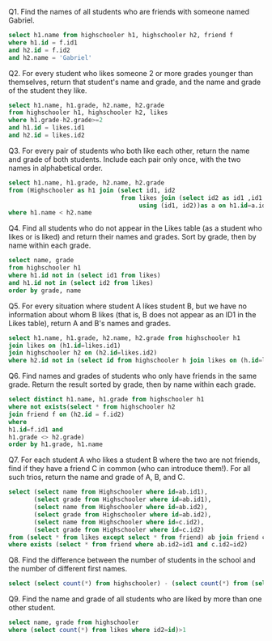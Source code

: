 Q1.
Find the names of all students who are friends with someone named Gabriel.

```sql
select h1.name from highschooler h1, highschooler h2, friend f
where h1.id = f.id1
and h2.id = f.id2
and h2.name = 'Gabriel'
```

Q2.
For every student who likes someone 2 or more grades younger than themselves, return that student's name and grade, and the name and grade of the student they like.

```sql
select h1.name, h1.grade, h2.name, h2.grade
from highschooler h1, highschooler h2, likes
where h1.grade-h2.grade>=2
and h1.id = likes.id1
and h2.id = likes.id2
```

Q3.
For every pair of students who both like each other, return the name and grade of both students. Include each pair only once, with the two names in alphabetical order. 

```sql
select h1.name, h1.grade, h2.name, h2.grade
from (Highschooler as h1 join (select id1, id2 
                               from likes join (select id2 as id1 ,id1 as id2 from likes) 
                                    using (id1, id2))as a on h1.id=a.id1) join Highschooler as h2 on h2.id=a.id2
where h1.name < h2.name
```

Q4.
Find all students who do not appear in the Likes table (as a student who likes or is liked) and return their names and grades. Sort by grade, then by name within each grade.

```sql
select name, grade
from highschooler h1
where h1.id not in (select id1 from likes)
and h1.id not in (select id2 from likes)
order by grade, name
```

Q5.
For every situation where student A likes student B, but we have no information about whom B likes (that is, B does not appear as an ID1 in the Likes table), return A and B's names and grades.

```sql
select h1.name, h1.grade, h2.name, h2.grade from highschooler h1
join likes on (h1.id=likes.id1)
join highschooler h2 on (h2.id=likes.id2)
where h2.id not in (select id from highschooler h join likes on (h.id=likes.id1))
```

Q6.
Find names and grades of students who only have friends in the same grade. Return the result sorted by grade, then by name within each grade.

```sql
select distinct h1.name, h1.grade from highschooler h1
where not exists(select * from highschooler h2
join friend f on (h2.id = f.id2)
where 
h1.id=f.id1 and
h1.grade <> h2.grade)
order by h1.grade, h1.name
```

Q7.
For each student A who likes a student B where the two are not friends, find if they have a friend C in common (who can introduce them!). For all such trios, return the name and grade of A, B, and C.

```sql
select (select name from Highschooler where id=ab.id1), 
       (select grade from Highschooler where id=ab.id1), 
       (select name from Highschooler where id=ab.id2), 
       (select grade from Highschooler where id=ab.id2), 
       (select name from Highschooler where id=c.id2), 
       (select grade from Highschooler where id=c.id2)
from (select * from likes except select * from friend) ab join friend c on ab.id1=c.id1
where exists (select * from friend where ab.id2=id1 and c.id2=id2)
```

Q8.
Find the difference between the number of students in the school and the number of different first names.

```sql
select (select count(*) from highschooler) - (select count(*) from (select distinct(name) from highschooler))
```

Q9.
Find the name and grade of all students who are liked by more than one other student. 

```sql
select name, grade from highschooler
where (select count(*) from likes where id2=id)>1
```